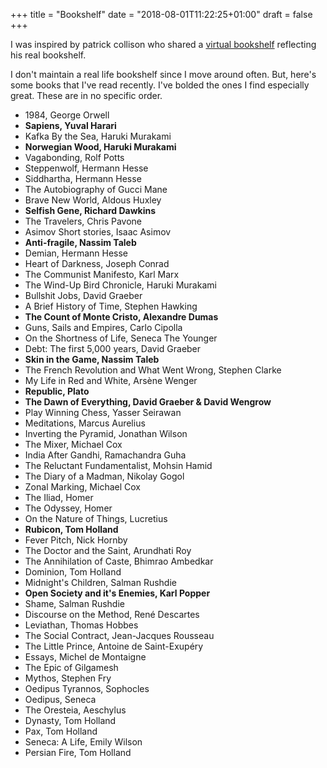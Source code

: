 +++
title = "Bookshelf"
date = "2018-08-01T11:22:25+01:00"
draft = false
+++

I was inspired by patrick collison who shared a [virtual bookshelf](https://patrickcollison.com/bookshelf) reflecting his real bookshelf.

I don't maintain a real life bookshelf since I move around often. But, here's some books that I've read recently. I've bolded the ones I find especially great. These are in no specific order.

- 1984, George Orwell
- **Sapiens, Yuval Harari**
- Kafka By the Sea, Haruki Murakami
- **Norwegian Wood, Haruki Murakami**
- Vagabonding, Rolf Potts
- Steppenwolf, Hermann Hesse
- Siddhartha, Hermann Hesse
- The Autobiography of Gucci Mane
- Brave New World, Aldous Huxley
- **Selfish Gene, Richard Dawkins**
- The Travelers, Chris Pavone
- Asimov Short stories, Isaac Asimov
- **Anti-fragile, Nassim Taleb**
- Demian, Hermann Hesse
- Heart of Darkness, Joseph Conrad
- The Communist Manifesto, Karl Marx
- The Wind-Up Bird Chronicle, Haruki Murakami
- Bullshit Jobs, David Graeber
- A Brief History of Time, Stephen Hawking
- **The Count of Monte Cristo, Alexandre Dumas**
- Guns, Sails and Empires, Carlo Cipolla
- On the Shortness of Life, Seneca The Younger
- Debt: The first 5,000 years, David Graeber
- **Skin in the Game, Nassim Taleb**
- The French Revolution and What Went Wrong, Stephen Clarke
- My Life in Red and White, Arsène Wenger
- **Republic, Plato**
- **The Dawn of Everything, David Graeber & David Wengrow**
- Play Winning Chess, Yasser Seirawan
- Meditations, Marcus Aurelius
- Inverting the Pyramid, Jonathan Wilson
- The Mixer, Michael Cox
- India After Gandhi, Ramachandra Guha
- The Reluctant Fundamentalist, Mohsin Hamid
- The Diary of a Madman, Nikolay Gogol
- Zonal Marking, Michael Cox
- The Iliad, Homer
- The Odyssey, Homer
- On the Nature of Things, Lucretius
- **Rubicon, Tom Holland**
- Fever Pitch, Nick Hornby
- The Doctor and the Saint, Arundhati Roy
- The Annihilation of Caste, Bhimrao Ambedkar
- Dominion, Tom Holland
- Midnight's Children, Salman Rushdie
- **Open Society and it's Enemies, Karl Popper**
- Shame, Salman Rushdie
- Discourse on the Method, René Descartes
- Leviathan, Thomas Hobbes
- The Social Contract, Jean-Jacques Rousseau
- The Little Prince, Antoine de Saint-Exupéry
- Essays, Michel de Montaigne
- The Epic of Gilgamesh
- Mythos, Stephen Fry
- Oedipus Tyrannos, Sophocles
- Oedipus, Seneca
- The Oresteia, Aeschylus
- Dynasty, Tom Holland
- Pax, Tom Holland
- Seneca: A Life, Emily Wilson
- Persian Fire, Tom Holland
